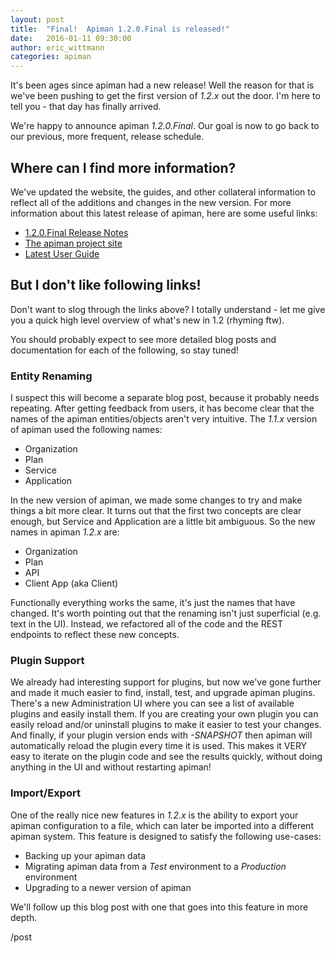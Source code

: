 ```yaml
---
layout: post
title:  "Final!  Apiman 1.2.0.Final is released!"
date:   2016-01-11 09:30:00
author: eric_wittmann
categories: apiman
---
```


It's been ages since apiman had a new release!  Well the reason for that is we've been
pushing to get the first version of *1.2.x* out the door.  I'm here to tell you - that
day has finally arrived.

We're happy to announce apiman *1.2.0.Final*.  Our goal is now to go back to our previous,
more frequent, release schedule.

<!--more-->

## Where can I find more information?

We've updated the website, the guides, and other collateral information to reflect all
of the additions and changes in the new version.  For more information about this latest
release of apiman, here are some useful links:

* [1.2.0.Final Release Notes](http://red.ht/1OK3LG7)
* [The apiman project site](http://www.apiman.io/)
* [Latest User Guide](http://www.apiman.io/latest/user-guide.html)

## But I don't like following links!

Don't want to slog through the links above?  I totally understand - let me give you a quick
high level overview of what's new in 1.2 (rhyming ftw).

You should probably expect to see more detailed blog posts and documentation for each of the
following, so stay tuned!

### Entity Renaming

I suspect this will become a separate blog post, because it probably needs repeating.  After
getting feedback from users, it has become clear that the names of the apiman entities/objects
aren't very intuitive.  The *1.1.x* version of apiman used the following names:

* Organization
* Plan
* Service
* Application

In the new version of apiman, we made some changes to try and make things a bit more clear.
It turns out that the first two concepts are clear enough, but Service and Application are
a little bit ambiguous.  So the new names in apiman *1.2.x* are:

* Organization
* Plan
* API
* Client App  (aka Client)

Functionally everything works the same, it's just the names that have changed.  It's worth
pointing out that the renaming isn't just superficial (e.g. text in the UI).  Instead, we 
refactored all of the code and the REST endpoints to reflect these new concepts.

### Plugin Support

We already had interesting support for plugins, but now we've gone further and made it much
easier to find, install, test, and upgrade apiman plugins.  There's a new Administration UI
where you can see a list of available plugins and easily install them.  If you are creating
your own plugin you can easily reload and/or uninstall plugins to make it easier to test your
changes.  And finally, if your plugin version ends with *-SNAPSHOT* then apiman will 
automatically reload the plugin every time it is used.  This makes it VERY easy to iterate on
the plugin code and see the results quickly, without doing anything in the UI and without
restarting apiman!

### Import/Export

One of the really nice new features in *1.2.x* is the ability to export your apiman configuration
to a file, which can later be imported into a different apiman system.  This feature is
designed to satisfy the following use-cases:

* Backing up your apiman data
* Migrating apiman data from a *Test* environment to a *Production* environment
* Upgrading to a newer version of apiman

We'll follow up this blog post with one that goes into this feature in more depth.


/post
